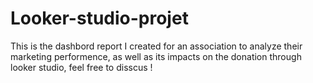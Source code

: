 # Looker-studio-projet
This is the dashbord report I created for an association to analyze their marketing performence, as well as its impacts on the donation through looker studio, feel free to disscus !
